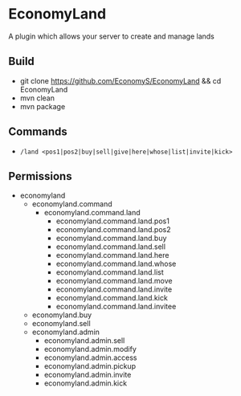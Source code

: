 # EconomyLand
A plugin which allows your server to create and manage lands

## Build
- git clone https://github.com/EconomyS/EconomyLand && cd EconomyLand
- mvn clean
- mvn package

## Commands
- `/land <pos1|pos2|buy|sell|give|here|whose|list|invite|kick>`

## Permissions
- economyland
	- economyland.command
		- economyland.command.land
			- economyland.command.land.pos1
			- economyland.command.land.pos2
			- economyland.command.land.buy
			- economyland.command.land.sell
			- economyland.command.land.here
			- economyland.command.land.whose
			- economyland.command.land.list
			- economyland.command.land.move
			- economyland.command.land.invite
			- economyland.command.land.kick
			- economyland.command.land.invitee
	- economyland.buy
	- economyland.sell
	- economyland.admin
		- economyland.admin.sell
		- economyland.admin.modify
		- economyland.admin.access
		- economyland.admin.pickup
		- economyland.admin.invite
		- economyland.admin.kick
